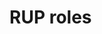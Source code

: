 # RUP roles

<!--assign RUP roles or better disciplines (same as RUP workflows) to  your team-members (no need to use all, stick to the basic high-level  ones)-->
<!--remember: everyone (except MC) has to code, roles can change over time-->
